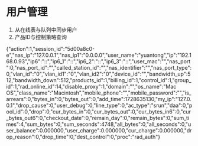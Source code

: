 # 用户管理

1. 从在线表与队列中同步用户
2. 产品ID与控制策略查询

{"action":1,"session_id":"5d00a8c0-e","nas_ip":"127.0.0.1","nas_ip1":"0.0.0.0","user_name":"yuantong","ip":"192.168.0.93","ip6":"::","ip6_1":"::","ip6_2":"::","ip6_3":"::","user_mac":"","nas_port":0,"nas_port_id":"","called_station_id":"","nas_identifier":"","nas_port_type":0,"vlan_id":"0","vlan_id1":"0","vlan_id2":"0","device_id":"","bandwidth_up":512,"bandwidth_down":512,"products_id":1,"billing_id":1,"control_id":1,"group_id":1,"rad_online_id":14,"disable_proxy":1,"domain":"","os_name":"Mac OS","class_name":"Macintosh","mobile_phone":"","mobile_password":"","is_arrears":0,"bytes_in":0,"bytes_out":0,"add_time":1728635130,"my_ip":"127.0.0.1","drop_cause":0,"user_debug":0,"line_type":0,"ac_type":"srun","daa":0,"pool_id":0,"drop":0,"cur_bytes_in":0,"cur_bytes_out":0,"cur_bytes_in6":0,"cur_bytes_out6":0,"checkout_date":0,"remain_day":0,"remain_bytes":0,"sum_times":4,"sum_bytes":0,"sum_seconds":4748,"all_bytes":0,"all_seconds":0,"user_balance":0.000000,"user_charge":0.000000,"cur_charge":0.000000,"drop_reason":0,"drop_time":0,"dest_control":0,"proc":"rad_auth"}